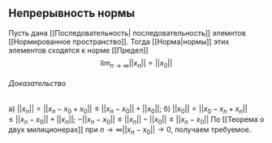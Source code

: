 ## Непрерывность нормы
Пусть дана [[Последовательность| последовательность]] элемнтов [[Нормированное пространство]]. Тогда [[Норма|нормы]] этих элементов сходятся к норме [[Предел]] $$\lim_{n \rightarrow \infty} ||x_n|| = ||x_0||$$
###### Доказательство
а) $||x_n||=||x_n −x_0 +x_0||\le ||x_n −x_0||+||x_0||;$
б) $||x_0||=||x_0 −x_n +x_n||\le ||x_n −x_0||+||x_n||;$
$-||x_n −x_0||\le||x_n|| - ||x_0||\le ||x_n −x_0||$
По [[Теорема о двух милиционерах]] при $n \rightarrow \infty ||x_n −x_0|| \rightarrow 0$, получаем требуемое.